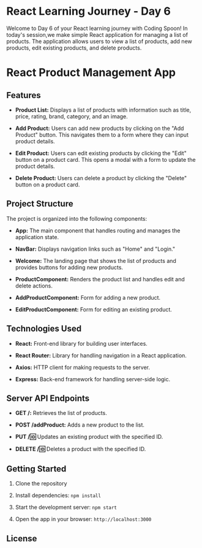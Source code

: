 # React Learning Journey - Day 6

Welcome to Day 6 of your React learning journey with Coding Spoon! In today's session,we make simple React application for managing a list of products. The application allows users to view a list of products, add new products, edit existing products, and delete products.


# React Product Management App


## Features

- **Product List:** Displays a list of products with information such as title, price, rating, brand, category, and an image.

- **Add Product:** Users can add new products by clicking on the "Add Product" button. This navigates them to a form where they can input product details.

- **Edit Product:** Users can edit existing products by clicking the "Edit" button on a product card. This opens a modal with a form to update the product details.

- **Delete Product:** Users can delete a product by clicking the "Delete" button on a product card.

## Project Structure

The project is organized into the following components:

- **App:** The main component that handles routing and manages the application state.

- **NavBar:** Displays navigation links such as "Home" and "Login."

- **Welcome:** The landing page that shows the list of products and provides buttons for adding new products.

- **ProductComponent:** Renders the product list and handles edit and delete actions.

- **AddProductComponent:** Form for adding a new product.

- **EditProductComponent:** Form for editing an existing product.

## Technologies Used

- **React:** Front-end library for building user interfaces.

- **React Router:** Library for handling navigation in a React application.

- **Axios:** HTTP client for making requests to the server.

- **Express:** Back-end framework for handling server-side logic.

## Server API Endpoints

- **GET /:** Retrieves the list of products.

- **POST /addProduct:** Adds a new product to the list.

- **PUT /:id:** Updates an existing product with the specified ID.

- **DELETE /:id:** Deletes a product with the specified ID.

## Getting Started

1. Clone the repository

2. Install dependencies: `npm install`

3. Start the development server: `npm start`

4. Open the app in your browser: `http://localhost:3000`

## License

